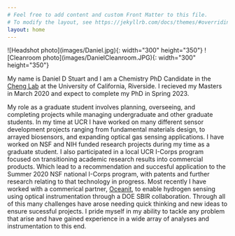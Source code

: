 ```yaml
---
# Feel free to add content and custom Front Matter to this file.
# To modify the layout, see https://jekyllrb.com/docs/themes/#overriding-theme-defaults
layout: home
---
```


<div markdown="1" class="body">

<div markdown="1" class="center"> 
![Headshot photo](images/Daniel.jpg){: width="300" height="350"}
![Cleanroom photo](images/DanielCleanroom.JPG){: width="300" height="350"}
</div>

My name is Daniel D Stuart and I am a Chemistry PhD Candidate in the [Cheng Lab](https://chenglab.ucr.edu/) at the University of California, Riverside. I recieved my Masters in March 2020 and expect to complete my PhD in Spring 2023.

My role as a graduate student involves planning, overseeing, and completing projects while managing undergraduate and other graduate students. In my time at UCR I have worked on many different sensor development projects ranging from fundamental materials design, to arrayed biosensors, and expanding optical gas sensing applications. I have worked on NSF and NIH funded research projects during my time as a graduate student. I also participated in a local UCR I-Corps program focused on transitioning academic research results into commercial products. Which lead to a recommendation and succesful application to the Summer 2020 NSF national I-Corps program, with patents and further research relating to that technology in progress. Most recently I have worked with a commerical partner, [Oceanit](https://www.oceanit.com/), to enable hydrogen sensing using optical instrumentation through a DOE SBIR collaboration. Through all of this many challenges have arose needing quick thinking and new ideas to ensure sucessful projects. I pride myself in my ability to tackle any problem that arise and have gained experience in a wide array of analyses and instrumentation to this end.
</div>
